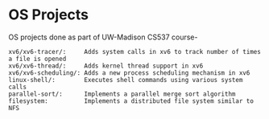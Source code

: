 # OS Projects 

OS projects done as part of UW-Madison CS537 course-

```
xv6/xv6-tracer/:     Adds system calls in xv6 to track number of times a file is opened
xv6/xv6-thread/:     Adds kernel thread support in xv6
xv6/xv6-scheduling/: Adds a new process scheduling mechanism in xv6
linux-shell/:        Executes shell commands using various system calls
parallel-sort/:      Implements a parallel merge sort algorithm
filesystem:          Implements a distributed file system similar to NFS
```
